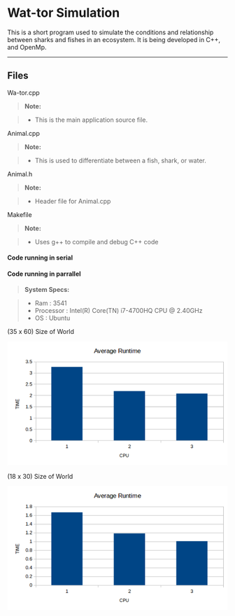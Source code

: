 Wat-tor Simulation
===================

This is a short program used to simulate the conditions and relationship between sharks and fishes in an ecosystem. It is being developed in C++, and OpenMp.

----------


Files
-------------

Wa-tor.cpp

> **Note:**

> - This is the main application source file.

Animal.cpp

> **Note:**

> - This is used to differentiate between a fish, shark, or water. 

Animal.h

> **Note:**

> - Header file for Animal.cpp

Makefile

> **Note:**

> - Uses g++ to compile and debug C++ code


#### <i class="icon-file"></i> Code running in serial


#### <i class="icon-file"></i> Code running in parrallel
> **System Specs:**

> - Ram : 3541
> - Processor : Intel(R) Core(TN) i7-4700HQ CPU @ 2.40GHz
> - OS : Ubuntu

(35 x 60) Size of World

![alt text](https://github.com/phelantomas/Wa-tor/blob/master/barchart.png)

(18 x 30) Size of World

![alt text](https://github.com/phelantomas/Wa-tor/blob/master/barchart2.png)




